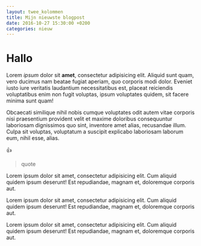 ```yaml
---
layout: twee_kolommen
title: Mijn nieuwste blogpost
date: 2016-10-27 15:30:00 +0200
categories: nieuw
---
```


# Hallo

Lorem *ipsum* dolor sit **amet**, consectetur adipisicing elit. Aliquid sunt quam, vero ducimus nam beatae fugiat aperiam, quo corporis modi dolor. Eveniet iusto iure veritatis laudantium necessitatibus est, placeat reiciendis voluptatibus enim non fugit voluptas, ipsum voluptates quidem, sit facere minima sunt quam!

Obcaecati similique nihil nobis cumque voluptates odit autem vitae corporis nisi praesentium provident velit et maxime doloribus consequuntur laboriosam dignissimos quo sint, inventore amet alias, recusandae illum. Culpa sit voluptas, voluptatum a suscipit explicabo laboriosam laborum eum, nihil esse, alias.

👍

> quote

Lorem ipsum dolor sit amet, consectetur adipisicing elit. Cum aliquid quidem ipsum deserunt! Est repudiandae, magnam et, doloremque corporis aut.

Lorem ipsum dolor sit amet, consectetur adipisicing elit. Cum aliquid quidem ipsum deserunt! Est repudiandae, magnam et, doloremque corporis aut.

Lorem ipsum dolor sit amet, consectetur adipisicing elit. Cum aliquid quidem ipsum deserunt! Est repudiandae, magnam et, doloremque corporis aut.

